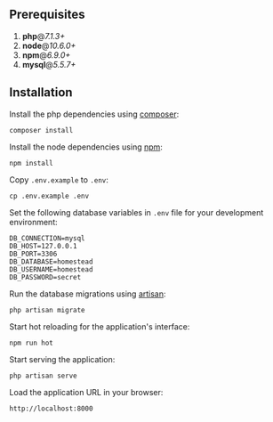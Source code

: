 ## Prerequisites

1. **php**@*7.1.3+*
2. **node**@*10.6.0+*
3. **npm**@*6.9.0+*
4. **mysql**@*5.5.7+*

## Installation

Install the php dependencies using [composer](https://getcomposer.org/):

```
composer install
```

Install the node dependencies using [npm](https://docs.npmjs.com/cli-documentation/):

```
npm install
```

Copy `.env.example` to `.env`:

```
cp .env.example .env
```

Set the following database variables in `.env` file for your development environment:

```
DB_CONNECTION=mysql
DB_HOST=127.0.0.1
DB_PORT=3306
DB_DATABASE=homestead
DB_USERNAME=homestead
DB_PASSWORD=secret
```

Run the database migrations using [artisan](https://laravel.com/docs/5.8/artisan):

```
php artisan migrate
```

Start hot reloading for the application's interface:

```
npm run hot
```

Start serving the application:

```
php artisan serve
```

Load the application URL in your browser:

```
http://localhost:8000
```







